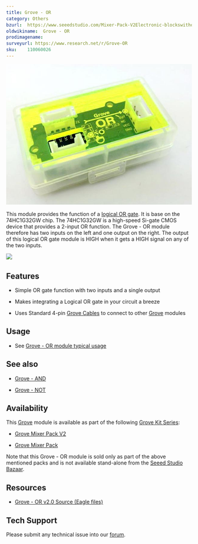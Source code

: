 ```yaml
---
title: Grove - OR
category: Others
bzurl:  https://www.seeedstudio.com/Mixer-Pack-V2Electronic-blockswithout-Arduinoplug-and-play-system-p-1867.html?cPath=14
oldwikiname:  Grove - OR
prodimagename:
surveyurl: https://www.research.net/r/Grove-OR
sku:    110060026
---
```

![](https://github.com/SeeedDocument/Grove-OR/raw/master/img/Mixer_v2.0_OR.jpg)

This module provides the function of a [logical OR gate](http://en.wikipedia.org/wiki/OR_gate). It is base on the 74HC1G32GW chip. The 74HC1G32GW is a high-speed Si-gate CMOS device that provides a 2-input OR function. The Grove - OR module therefore has two inputs on the left and one output on the right. The output of this logical OR gate module is HIGH when it gets a HIGH signal on any of the two inputs.

[![](https://github.com/SeeedDocument/Seeed-WiKi/raw/master/docs/images/300px-Get_One_Now_Banner-ragular.png)](https://www.seeedstudio.com/Mixer-Pack-V2Electronic-blockswithout-Arduinoplug-and-play-system-p-1867.html?cPath=14)

##  Features

*   Simple OR gate function with two inputs and a single output

*   Makes integrating a Logical OR gate in your circuit a breeze

*   Uses Standard 4-pin [Grove Cables](/GROVE_System#Grove_Cables "GROVE System") to connect to other [Grove](/Grove "Grove") modules

##  Usage

*   See [Grove - OR module typical usage](/GROVE_MIXER_PACK_V2#Grove-OR_module "GROVE MIXER PACK V2")

##  See also

*   [Grove - AND](/Grove-AND "Grove - AND")

*   [Grove - NOT](/Grove-NOT "Grove - NOT")

##  Availability

This [Grove](/Grove "Grove") module is available as part of the following [Grove Kit Series](/GROVE_System#GROVE_Kit_Series "GROVE System"):

*   [Grove Mixer Pack V2](/GROVE_MIXER_PACK_V2 "GROVE MIXER PACK V2")

*   [Grove Mixer Pack](/Grove-Mixer_Pack "Grove - Mixer Pack")

Note that this Grove - OR module is sold only as part of the above mentioned packs and is not available stand-alone from the [Seeed Studio Bazaar](http://www.seeedstudio.com/depot/).

##  Resources

*   [Grove - OR v2.0 Source (Eagle files)](https://github.com/SeeedDocument/Grove-OR/raw/master/res/Grove-OR_v2.0_Eagle.zip)

## Tech Support
Please submit any technical issue into our [forum](http://forum.seeedstudio.com/). 